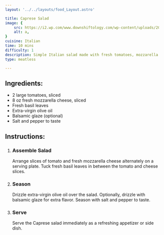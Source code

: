 ```yaml
---
layout: '../../layouts/food_Layout.astro'

title: Caprese Salad
image: {
    src: https://i2.wp.com/www.downshiftology.com/wp-content/uploads/2019/07/Caprese-Salad-main-1.jpg,
    alt: a,
}
cuisine: Italian
time: 10 mins
difficulty: 1
description: Simple Italian salad made with fresh tomatoes, mozzarella cheese, basil leaves, olive oil, and balsamic vinegar, seasoned with salt and pepper.
type: meatless

---
```

<div class="recipe-container">
    <div class="ingredients">
        <h2>Ingredients:</h2>
        <ul>
            <li>2 large tomatoes, sliced</li>
            <li>8 oz fresh mozzarella cheese, sliced</li>
            <li>Fresh basil leaves</li>
            <li>Extra-virgin olive oil</li>
            <li>Balsamic glaze (optional)</li>
            <li>Salt and pepper to taste</li>
        </ul>
    </div>
    <div class="instructions">
        <h2>Instructions:</h2>
        <ol>
            <li><h3>Assemble Salad</h3>
                Arrange slices of tomato and fresh mozzarella cheese alternately on a serving plate. Tuck fresh basil leaves in between the tomato and cheese slices.
            </li>
            <li><h3>Season</h3>
                Drizzle extra-virgin olive oil over the salad. Optionally, drizzle with balsamic glaze for extra flavor. Season with salt and pepper to taste.
            </li>
            <li><h3>Serve</h3>
                Serve the Caprese salad immediately as a refreshing appetizer or side dish.
            </li>
        </ol>
    </div>
</div>
